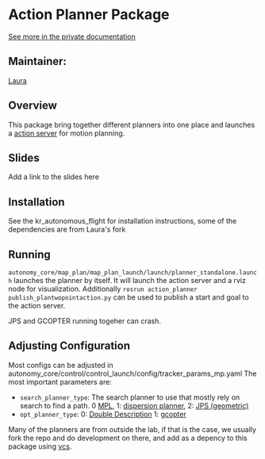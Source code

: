 # Action Planner Package
[See more in the private documentation](https://github.com/KumarRobotics/Documentation/tree/master/kr_autonomous_flight/autonomy_core/map_plan/action_planner)
## Maintainer: 
[Laura](mailto:laurajar@seas.upenn.edu)

## Overview
This package bring together different planners into one place and launches a [action server](http://wiki.ros.org/actionlib) for motion planning. 

## Slides
Add a link to the slides here

## Installation
See the kr_autonomous_flight for installation instructions, some of the dependencies are from Laura's fork

## Running
`autonomy_core/map_plan/map_plan_launch/launch/planner_standalone.launch` launches the planner by itself. It will launch the action server and a rviz node for visualization. Additionally `rosrun action_planner publish_plantwopointaction.py` can be used to publish a start and goal to the action server.

JPS and GCOPTER running togeher can crash.


## Adjusting Configuration
Most configs can be adjusted in autonomy_core/control/control_launch/config/tracker_params_mp.yaml
The most important parameters are:
* `search_planner_type`: The search planner to use that mostly rely on search to find a path. 0 [MPL](https://github.com/sikang/motion_primitive_library), 1: [dispersion planner](https://github.com/ljarin/dispersion_motion_planning), 2: [JPS (geometric)](https://github.com/KumarRobotics/jps3d)
* `opt_planner_type`: 0: [Double Description](https://github.com/ZJU-FAST-Lab/large_scale_traj_optimizer) 1: [gcopter](https://github.com/yuwei-wu/GCOPTER)

Many of the planners are from outside the lab, if that is the case, we usually fork the repo and do development on there, and add as a depency to this package using [vcs](https://github.com/dirk-thomas/vcstool). 




